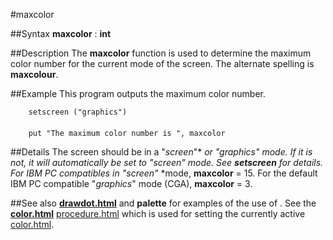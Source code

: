 
#maxcolor

##Syntax
**maxcolor** : **int**



##Description
The **maxcolor** function is used to determine the maximum color number for the current mode of the screen. The alternate spelling is **maxcolour**.



##Example
This program outputs the maximum color number.


        setscreen ("graphics")
        
        put "The maximum color number is ", maxcolor
##Details
The screen should be in a "*screen*"* *or "*graphics*" mode. If it is not, it will automatically be set to "*screen*" mode. See **setscreen** for details.
For IBM PC compatibles in "*screen*"* *mode, **maxcolor** = 15. For the default IBM PC compatible "*graphics*" mode (CGA), **maxcolor** = 3.



##See also
**[drawdot.html](drawdot)** and **palette** for examples of the use of **[](maxcolor)**. See the **[color.html](color)** [procedure.html](procedure) which is used for setting the currently active [color.html](color).


